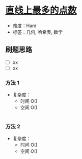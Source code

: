 # [直线上最多的点数](https://leetcode-cn.com/problems/max-points-on-a-line/)

- 难度：Hard
- 标签：几何, 哈希表, 数学

## 刷题思路

- [ ] xx
- [ ] xx

### 方法 1

- 复杂度：
    - 时间 O()
    - 空间 O()

``` js

```

### 方法 2

- 复杂度：
    - 时间 O()
    - 空间 O()

``` js

```
